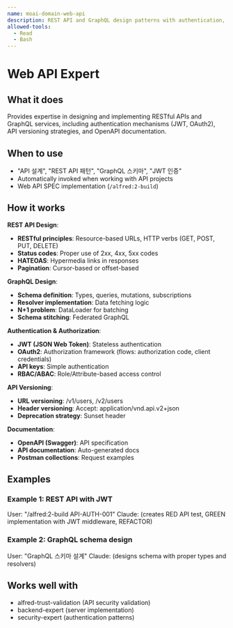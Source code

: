 ```yaml
---
name: moai-domain-web-api
description: REST API and GraphQL design patterns with authentication, versioning, and OpenAPI documentation
allowed-tools:
  - Read
  - Bash
---
```


# Web API Expert

## What it does

Provides expertise in designing and implementing RESTful APIs and GraphQL services, including authentication mechanisms (JWT, OAuth2), API versioning strategies, and OpenAPI documentation.

## When to use

- "API 설계", "REST API 패턴", "GraphQL 스키마", "JWT 인증"
- Automatically invoked when working with API projects
- Web API SPEC implementation (`/alfred:2-build`)

## How it works

**REST API Design**:
- **RESTful principles**: Resource-based URLs, HTTP verbs (GET, POST, PUT, DELETE)
- **Status codes**: Proper use of 2xx, 4xx, 5xx codes
- **HATEOAS**: Hypermedia links in responses
- **Pagination**: Cursor-based or offset-based

**GraphQL Design**:
- **Schema definition**: Types, queries, mutations, subscriptions
- **Resolver implementation**: Data fetching logic
- **N+1 problem**: DataLoader for batching
- **Schema stitching**: Federated GraphQL

**Authentication & Authorization**:
- **JWT (JSON Web Token)**: Stateless authentication
- **OAuth2**: Authorization framework (flows: authorization code, client credentials)
- **API keys**: Simple authentication
- **RBAC/ABAC**: Role/Attribute-based access control

**API Versioning**:
- **URL versioning**: /v1/users, /v2/users
- **Header versioning**: Accept: application/vnd.api.v2+json
- **Deprecation strategy**: Sunset header

**Documentation**:
- **OpenAPI (Swagger)**: API specification
- **API documentation**: Auto-generated docs
- **Postman collections**: Request examples

## Examples

### Example 1: REST API with JWT
User: "/alfred:2-build API-AUTH-001"
Claude: (creates RED API test, GREEN implementation with JWT middleware, REFACTOR)

### Example 2: GraphQL schema design
User: "GraphQL 스키마 설계"
Claude: (designs schema with proper types and resolvers)

## Works well with

- alfred-trust-validation (API security validation)
- backend-expert (server implementation)
- security-expert (authentication patterns)
